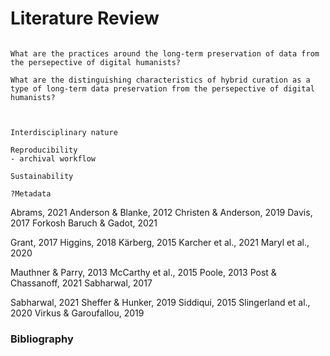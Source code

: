 # Literature Review

``` Notes

What are the practices around the long-term preservation of data from the persepective of digital humanists?

What are the distinguishing characteristics of hybrid curation as a type of long-term data preservation from the persepective of digital humanists?



Interdisciplinary nature

Reproducibility
- archival workflow

Sustainability

?Metadata
```

Abrams, 2021
Anderson & Blanke, 2012
Christen & Anderson, 2019
Davis, 2017
Forkosh Baruch & Gadot, 2021

Grant, 2017
Higgins, 2018
Kärberg, 2015
Karcher et al., 2021
Maryl et al., 2020

Mauthner & Parry, 2013
McCarthy et al., 2015
Poole, 2013
Post & Chassanoff, 2021
Sabharwal, 2017

Sabharwal, 2021
Sheffer & Hunker, 2019
Siddiqui, 2015
Slingerland et al., 2020
Virkus & Garoufallou, 2019


### Bibliography